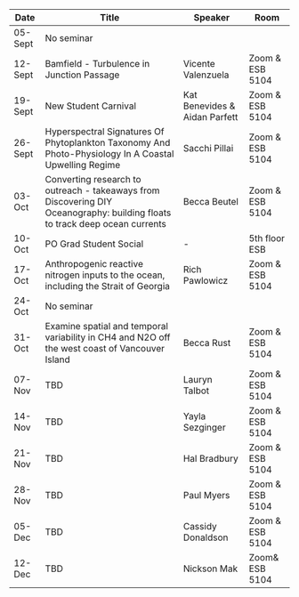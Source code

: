 Date  |  Title                                            |  Speaker                                                                                                |  Room
---------|-----------------------------------------------------|---------------------------------------------------------------------------------------------------------------------|------
05-Sept | No seminar | 
12-Sept | Bamfield - Turbulence in Junction Passage | Vicente Valenzuela | Zoom & ESB 5104
19-Sept | New Student Carnival | Kat Benevides & Aidan Parfett | Zoom & ESB 5104
26-Sept | Hyperspectral Signatures Of Phytoplankton Taxonomy And Photo-Physiology In A Coastal Upwelling Regime | Sacchi Pillai | Zoom & ESB 5104
03-Oct | Converting research to outreach - takeaways from Discovering DIY Oceanography: building floats to track deep ocean currents | Becca Beutel | Zoom & ESB 5104
10-Oct | PO Grad Student Social | - | 5th floor ESB
17-Oct | Anthropogenic reactive nitrogen inputs to the ocean, including the Strait of Georgia | Rich Pawlowicz | Zoom & ESB 5104
24-Oct | No seminar |
31-Oct | Examine spatial and temporal variability in CH4 and N2O off the west coast of Vancouver Island | Becca Rust | Zoom & ESB 5104
07-Nov | TBD | Lauryn Talbot | Zoom & ESB 5104
14-Nov | TBD | Yayla Sezginger | Zoom & ESB 5104
21-Nov | TBD | Hal Bradbury | Zoom & ESB 5104
28-Nov | TBD | Paul Myers | Zoom & ESB 5104
05-Dec | TBD | Cassidy Donaldson | Zoom & ESB 5104
12-Dec | TBD | Nickson Mak | Zoom& ESB 5104